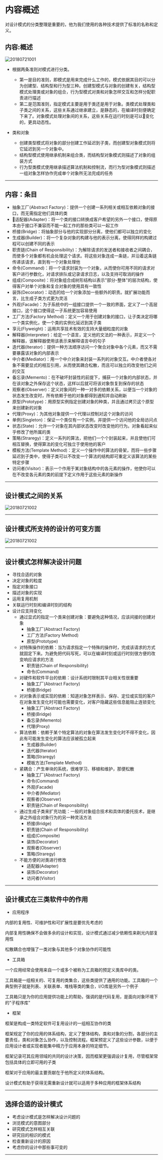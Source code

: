#   内容概述

对设计模式的分类整理是重要的，他为我们使用的各种技术提供了标准的名称和定义。

##  内容:概述

![20180721001](images/20180721001.png)
-   根据两条准则对模式进行分类。
    -   第一是目的准则，即模式是用来完成什么工作的，模式依据其目的可以分为创建型、结构型和行为型三种。创建型模式与对象的创建有关，结构型模式处理类或对象的组合，行为型模式对类和对象怎样交互和怎样分配职责进行描述
    -   第二是范围准则，指定模式主要是用于类还是用于对象。类模式处理类和子类之间的关系，这些关系通过继承建立，是静态的，在编译时刻便确定下来了。对象模式处理对象间的关系，这些关系在运行时刻是可以变化的，更具动态性。

-   类和对象
    -   创建类型模式将对象的部分创建工作延迟到子类，而创建型对象模式则将它延迟到另一个对象中。
    -   结构型模式使用继承机制来组合类，而结构型对象模式则描述了对象的组装方式
    -   行为型类模式使用继承描述算法机制和控制流，而行为型对象模式则描述一组对象怎样协作完成单个对象所无法完成的任务

----

##  内容：条目
-   抽象工厂(Abstract Factory)：提供一个创建一系列相关或相互依赖对象的接口，而无需指定他们具体的类
-   适配器(Adapter)：将一个类的接口转换成客户希望的另外一个接口，使得原本由于接口不兼容而不能一起工作的那些类可以一起工作
-   桥接(Bridge)：将抽象部分与他的实现部分分离，使他们都可以独立的变化
-   生成器(Builder)：将一个复杂对象的构建与他的表示分离，使得同样的构建过程可以创建不同的表示
-   职责链(Chain of Responsibility)：为解除请求的发送者和接收者之间耦合，而使多个对象都有机会处理这个请求。将这些对象连成一条链，并沿着这条链传递该请求，直到有一个对象处理他
-   命令(Command)：将一个请求封装为一个对象，从而使你可用不同的请求对客户进行参数化，对请求排队或记录请求日志，以及支持可取消的操作
-   组成(Composite)：将对象组合成树形结构以表示"部分-整体"的层次结构，使得客户对单个对象和复合对象的使用具有一致性
-   装饰(Decorator)：动态的给一个对象添加一些额外的职责。就扩展功能而言，比生成子类方式更为灵活
-   外观(Facade)：为子系统中的一组接口提供一个一致的界面，定义了一个高层接口，这个接口使得这一子系统更加容易使用
-   工厂方法(Factory Method)：定义一个用于创建对象的接口，让子类决定将哪一个类实例化，使一个类的实例化延迟到其子类
-   享元(Flyweight)：运用共享技术有效的支持大量细粒度的对象
-   解释器(Interpreter)：给定一个语言，定义他的文法的一种表示，并定义一个解释器，该解释器使用该表示来解释语言中的句子
-   迭代器(Iterator)：提供一种方法顺序访问一个聚合对象中各个元素，而又不需要暴露该对象的内部表示
-   中介者(Mediator)：用一个中介对象来封装一系列的对象交互。中介者使各对象不需要显式的相互引用，从而使其耦合松散，而且可以独立的改变他们之间的交互
-   备忘录(Memento)：在不破坏封装性的前提下，捕获一个对象的内部状态，并在该对象之外保存这个状态，这样以后就可将该对象恢复到保存的状态
-   观察者(Observer)：定义对象间的一种一对多的依赖关系，以便当一个对象的状态发生改变时，所有依赖于他的对象都得到通知并自动刷新
-   原型(Prototype)：用原型实例指定创建对象的种类，并且通过拷贝这个原型来创建新的对象
-   代理(Proxy)：为其他对象提供一个代理以控制对这个对象的访问
-   单例(Singleton)：保证一个类仅有一个实例，并提供一个访问他的全局访问点
-   状态(State)：允许一个对象在其内部状态改变时改变他的行为。对象看起来似乎修改了他所属的类
-   策略(Straregy)：定义一系列的算法，把他们一个个封装起来，并且使他们可相互替换，使得算法的变化可独立于使用他的客户
-   模板方法(Template Method)：定义一个操作中的算法的骨架，而将一些步骤延迟到子类中，使得子类可以不改变一个算法的结构即可重定义该算法的某些特定步骤
-   访问者(Visitor)：表示一个作用于某对象结构中的各元素的操作，他使你可以在不改变各元素的类的前提下定义作用于这些元素的新操作

----

##  设计模式之间的关系
![20180721002](images/20180721002.png)

----

##  设计模式所支持的设计的可变方面
![20180721002](images/20180721002.png)

----

##  设计模式怎样解决设计问题
-   寻找合适的对象
-   决定对象的粒度
-   指定对象接口
-   描述对象的实现
-   运用复用机制
-   关联运行时刻和编译时刻的结构
-   设计应支持变化
    -   通过显式的指定一个类来创建对象：要避免这种情况，应该间接的创建对象
        -   抽象工厂(Abstract Factory)
        -   工厂方法(Factory Method)
        -   原型(Prototype)
    -   对特殊操作的依赖：当为请求指定一个特殊的操作时，完成该请求的方式就固定下来。为避免把代码写死，可以在编译时刻或运行时刻很方便的改变响应请求的方法
        -   职责链(Chain of Responsibility)
        -   命令(Command)
    -   对硬件和软件平台的依赖：设计系统时限制其平台相关性很重要
        -   抽象工厂(Abstract Factory)
        -   桥接(Bridge)
    -   对对象表示或实现的依赖：知道对象怎样表示、保存、定位或实现的客户在对象发生变化时可能也需要变化，对客户隐藏这些信息能阻止连锁变化
        -   抽象工厂(Abstract Factory)
        -   桥接(Bridge)
        -   备忘录(Memento)
        -   代理(Proxy)
    -   算法依赖：依赖于某个特定算法的对象在算法发生变化时不得不变化，因此有可能发生变化的算法应该被孤立起来
        -   生成器(Builder)
        -   迭代器(Iterator)
        -   策略(Straregy)
        -   模板方法(Template Method)
    -   紧耦合：产生单块的系统，很难学习、移植和维护，那便松散
        -   抽象工厂(Abstract Factory)
        -   命令(Command)
        -   外观(Facade)
        -   中介者(Mediator)
        -   观察者(Observer)
        -   职责链(Chain of Responsibility)
    -   通过生成子类来扩充功能：一般的对象组合技术和具体的委托技术，是继承之外组合对象行为的另一种灵活方法
        -   桥接(Bridge)
        -   职责链(Chain of Responsibility)
        -   组成(Composite)
        -   装饰(Decorator)
        -   观察者(Observer)
        -   策略(Straregy)
    -   不能方便的对类进行修改
        -   适配器(Adapter)
        -   装饰(Decorator)
        -   访问者(Visitor)

----

##  设计模式在三类软件中的作用
-   应用程序

内部的复用性、可维护性和可扩展性是要优先考虑的

内部复用性确保不会做多余的设计和实现，设计模式通过减少依赖性来剃光内部复用性

松散耦合也增强了一类对象与其他多个对象协作的可能性

-   工具箱

一个应用经常会使用来自一个或多个被称为工具箱的预定义类库中的类。

工具箱是一组相关的、可复用的类集合，这些类提供了通用的功能。工具箱的一个典型例子就是列表、关联表单、堆栈等类的集合，I/O库是另外一个例子

工具箱只是为你的应用提供功能上的帮助，强调的是代码复用，是面向对象环境下的"子程序库"

-   框架

框架是构成一类特定软件可复用设计的一组相互协作的类

框架规定了你的应用的体系结构，定义了整体结构，类和对象的分割，各部分的主要责任，类和对象怎么协作，以及控制流程。框架预定义了这些设计参数，以便于应用设计者或实现者能集中精力于应用本身的特定细节。

框架记录可其应用领域的共同的设计决策，因而框架更强调设计复用，尽管框架常包括具体的立即可用的子类

框架对于应用的最主要贡献在于他所定义的体系结构。

设计模式有助于获得无需重新设计就可以适用于多种应用的框架体系结构

----

##  选择合适的设计模式

-   考虑设计模式是怎样解决设计问题的
-   浏览模式的意图部分
-   研究模式怎样相互关联
-   研究目的相识的模式
-   检查重新设计的原因
-   考虑你的设计中那些事可变的

----
